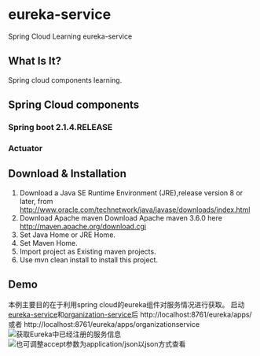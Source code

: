 # eureka-service
Spring Cloud Learning eureka-service
## What Is It?
Spring cloud components learning.
## Spring Cloud components
### Spring boot 2.1.4.RELEASE
### Actuator
## Download & Installation
1. Download a Java SE Runtime Environment (JRE),release version 8 or later, from http://www.oracle.com/technetwork/java/javase/downloads/index.html
2. Download Apache maven
Download Apache maven 3.6.0 here
http://maven.apache.org/download.cgi
3. Set Java Home or JRE Home.
4. Set Maven Home.
5. Import project as Existing maven projects.
6. Use mvn clean install to install this project.
## Demo
本例主要目的在于利用spring cloud的eureka组件对服务情况进行获取。
启动[eureka-service](https://github.com/ChenLin12138/eureka-service)和[organization-service](https://github.com/ChenLin12138/organization-service)后
http://localhost:8761/eureka/apps/
或者
http://localhost:8761/eureka/apps/organizationservice
![获取Eureka中已经注册的服务信息
](https://github.com/ChenLin12138/eureka-service/blob/master/pic/eureka%E4%B8%AD%E7%9A%84%E6%9C%8D%E5%8A%A1.png)
![也可调整accept参数为application/json以json方式查看
](https://github.com/ChenLin12138/eureka-service/blob/master/pic/eureka%E4%B8%AD%E7%9A%84%E6%9C%8D%E5%8A%A1json%E6%A0%BC%E5%BC%8F.png)
